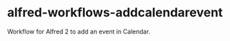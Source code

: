alfred-workflows-addcalendarevent
=================================

Workflow for Alfred 2 to add an event in Calendar.

